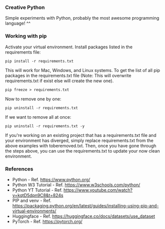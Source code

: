 ### Creative Python
Simple experiments with Python, probably the most awesome programming language! ^^

### Working with pip
Activate your virtual environment.
Install packages listed in the requirements file:
```
pip install -r requirements.txt
```

This will work for Mac, Windows, and Linux systems. 
To get the list of all pip packages in the requirements.txt file 
(Note: This will overwrite requirements.txt if exist else will create the new one).

```
pip freeze > requirements.txt
```

Now to remove one by one:
```
pip uninstall -r requirements.txt
```

If we want to remove all at once:
```
pip uninstall -r requirements.txt -y
```
If you're working on an existing project that has a requirements.txt file and your environment has diverged, 
simply replace requirements.txt from the above examples with toberemoved.txt. Then, once you have gone through the steps above, you can use the requirements.txt to update your now clean environment.

### References
* Python - Ref. https://www.python.org/
* Python W3 Tutorial - Ref. https://www.w3schools.com/python/
* Python YT Tutorial - Ref. https://www.youtube.com/watch?v=kqtD5dpn9C8&t=824s
* PIP and venv - Ref. https://packaging.python.org/en/latest/guides/installing-using-pip-and-virtual-environments/
* Huggingface - Ref. https://huggingface.co/docs/datasets/use_dataset
* PyTorch - Ref. https://pytorch.org/